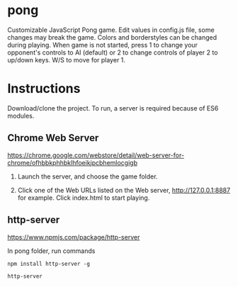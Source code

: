 # pong
Customizable JavaScript Pong game. Edit values in config.js file, some changes may break the game. Colors and borderstyles can be changed during playing. When game is not started, press 1 to change your opponent's controls to AI (default) or 2 to change controls of player 2 to up/down keys. W/S to move for player 1.

# Instructions
  Download/clone the project. To run, a server is required because of ES6 modules. 

## Chrome Web Server
https://chrome.google.com/webstore/detail/web-server-for-chrome/ofhbbkphhbklhfoeikjpcbhemlocgigb

1. Launch the server, and choose the game folder.

2. Click one of the Web URLs listed on the Web server, http://127.0.0.1:8887 for example. Click index.html to start playing.

## http-server
https://www.npmjs.com/package/http-server

In pong folder, run commands
```
npm install http-server -g
```
```
http-server
```


